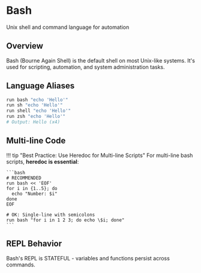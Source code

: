 # Bash

Unix shell and command language for automation

## Overview

Bash (Bourne Again Shell) is the default shell on most Unix-like systems. It's used for scripting, automation, and system administration tasks.

## Language Aliases

```bash
run bash "echo 'Hello'"
run sh "echo 'Hello'"
run shell "echo 'Hello'"
run zsh "echo 'Hello'"
# Output: Hello (x4)
```

## Multi-line Code

!!! tip "Best Practice: Use Heredoc for Multi-line Scripts"
    For multi-line bash scripts, **heredoc is essential**:
    
    ```bash
    # RECOMMENDED
    run bash << 'EOF'
    for i in {1..5}; do
      echo "Number: $i"
    done
    EOF
    
    # OK: Single-line with semicolons
    run bash "for i in 1 2 3; do echo \$i; done"
    ```

## REPL Behavior

Bash's REPL is STATEFUL - variables and functions persist across commands.
